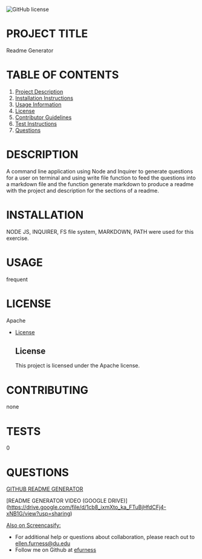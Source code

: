 ![GitHub license](https://img.shields.io/badge/license-Apache-blue.svg)
# PROJECT TITLE 
 Readme Generator
# TABLE OF CONTENTS 
 
1. [Project Description](#project-description)
2. [Installation Instructions](#installation)
3. [Usage Information](#usage)
4. [License](#license)
5. [Contributor Guidelines](#contributors)
6. [Test Instructions](#tests)
7. [Questions](#questions)
# DESCRIPTION 
 A command line application using Node and Inquirer to generate questions for a user on terminal and using write file function to feed the questions into a markdown file and the function generate markdown to produce a readme with the project and description for the sections of a readme.
# INSTALLATION 
 NODE JS, INQUIRER, FS file system, MARKDOWN, PATH were used for this exercise.
# USAGE 
 frequent
# LICENSE 
 Apache
  
* [License](#license)

  ## License
    This project is licensed under the Apache license.
# CONTRIBUTING 
none
# TESTS 
 0
# QUESTIONS 
 
 [GITHUB README GENERATOR](https://github.com/efurness/Professional-README-Generator.git)

 
 [README GENERATOR VIDEO (GOOGLE DRIVE)] (https://drive.google.com/file/d/1cb8_ixmXto_ka_FTuBjHfdCFj4-xNB1G/view?usp=sharing)

 [Also on Screencasify:](https://watch.screencastify.com/v/8dI4KlXwWWXRbbW0JRts)
    
* For additional help or questions about collaboration, please reach out to ellen.furness@du.edu
* Follow me on Github at [efurness](http://github.com/efurness)